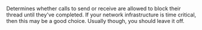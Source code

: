 Determines whether calls to send or receive are allowed to block their thread until they've completed. If your network infrastructure is time critical, then this may be a good choice. Usually though, you should leave it off.

